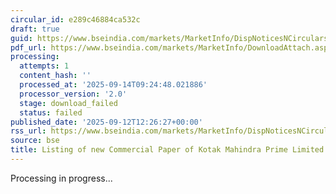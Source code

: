 ```yaml
---
circular_id: e289c46884ca532c
draft: true
guid: https://www.bseindia.com/markets/MarketInfo/DispNoticesNCirculars.aspx?Noticeid={77158596-3A2F-42CB-9945-33D13F5720EE}&noticeno=20250912-84&dt=09/12/2025&icount=84&totcount=103&flag=0
pdf_url: https://www.bseindia.com/markets/MarketInfo/DownloadAttach.aspx?id=20250912-84&attachedId=
processing:
  attempts: 1
  content_hash: ''
  processed_at: '2025-09-14T09:24:48.021886'
  processor_version: '2.0'
  stage: download_failed
  status: failed
published_date: '2025-09-12T12:26:27+00:00'
rss_url: https://www.bseindia.com/markets/MarketInfo/DispNoticesNCirculars.aspx?Noticeid={77158596-3A2F-42CB-9945-33D13F5720EE}&noticeno=20250912-84&dt=09/12/2025&icount=84&totcount=103&flag=0
source: bse
title: Listing of new Commercial Paper of Kotak Mahindra Prime Limited
---
```


Processing in progress...